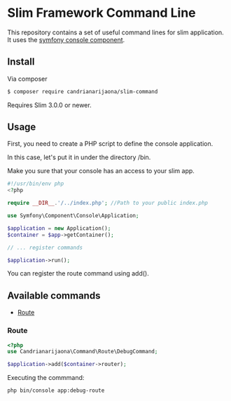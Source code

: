 # Slim Framework Command Line
This repository contains a set of useful command lines for slim application. It uses the [symfony console component](https://symfony.com/doc/current/components/console.html).

## Install

Via composer

``` bash
$ composer require candrianarijaona/slim-command
```

Requires Slim 3.0.0 or newer.

## Usage

First, you need to create a PHP script to define the console application.

In this case, let's put it in under the directory /bin.

Make you sure that your console has an access to your slim app.

```php
#!/usr/bin/env php
<?php

require __DIR__.'/../index.php'; //Path to your public index.php

use Symfony\Component\Console\Application;

$application = new Application();
$container = $app->getContainer();

// ... register commands

$application->run();
```

You can register the route command using add().

## Available commands

* [Route](#route)

### Route

```php
<?php
use Candrianarijaona\Command\Route\DebugCommand;

$application->add($container->router);
```

Executing the commmand:

```bash
php bin/console app:debug-route
```
